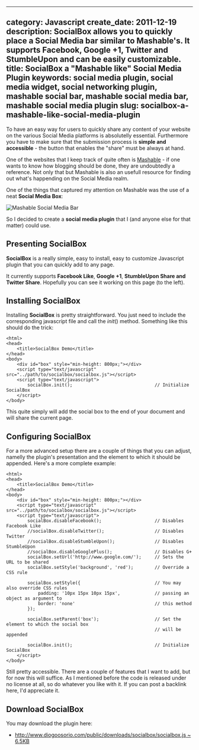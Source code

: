 ----
category: Javascript
create_date: 2011-12-19
description: SocialBox allows you to quickly place a Social Media bar similar to Mashable's. It supports Facebook, Google +1, Twitter and StumbleUpon and can be easily customizable.
title: SocialBox a "Mashable like" Social Media Plugin
keywords: social media plugin, social media widget, social networking plugin, mashable social bar, mashable social media bar, mashable social media plugin
slug: socialbox-a-mashable-like-social-media-plugin
----

To have an easy way for users to quickly share any content of your website on
the various Social Media platforms is absolutelly essential. Furthermore you
have to make sure that the submission process is **simple and accessible** -
the button that enables the "share" must be always at hand.

One of the websites that I keep track of quite often is
[Mashable](http://www.mashable.com/) - if one wants to know how blogging
should be done, they are undoubtedly a reference. Not only that but Mashable
is also an usefull resource for finding out what's happending on the Social
Media realm.

One of the things that captured my attention on Mashable was the use of a neat
**Social Media Box**:

![Mashable Social Media Bar](/static/images/blog/mashable-social.jpg)

So I decided to create a **social media plugin** that I (and anyone else for
that matter) could use.

## Presenting SocialBox

**SocialBox** is a really simple, easy to install, easy to customize Javascript plugin that you can quickly add to any page.

It currently supports **Facebook Like**, **Google +1**, ******StumbleUpon
Share** and **Twitter**** Share**. Hopefully you can see it working on this
page (to the left).

## Installing SocialBox

Installing **SocialBox** is pretty straightforward. You just need to include
the corresponding javascript file and call the _init_() method. Something like
this should do the trick:

    
    <html>
    <head>
    	<title>SocialBox Demo</title>
    </head>
    <body>
    	<div id="box" style="min-height: 800px;"></div>
    	<script type="text/javascript" src="../path/to/socialbox/socialbox.js"></script>
    	<script type="text/javascript">
    		socialBox.init();								// Initialize SocialBox
    	</script>
    </body>

This quite simply will add the social box to the end of your document and will
share the current page.

## Configuring SocialBox

For a more advanced setup there are a couple of things that you can adjust,
namelly the plugin's presentation and the element to which it should be
appended. Here's a more complete example:

    
    <html>
    <head>
    	<title>SocialBox Demo</title>
    </head>
    <body>
    	<div id="box" style="min-height: 800px;"></div>
    	<script type="text/javascript" src="../path/to/socialbox/socialbox.js"></script>
    	<script type="text/javascript">
    		socialBox.disableFacebook();					// Disables Facebook Like
    		//socialBox.disableTwitter();					// Disables Twitter
    		//socialBox.disableStumbleUpon();				// Disables StumbleUpon
    		//socialBox.disableGooglePlus();				// Disables G+
    		socialBox.setUrl('http://www.google.com/');		// Sets the URL to be shared
    		socialBox.setStyle('background', 'red');		// Override a CSS rule
    		
    		socialBox.setStyle({							// You may also override CSS rules
    			padding: '10px 15px 10px 15px',				// passing an object as argument to 
    			border: 'none'								// this method
    		});
    		
    		socialBox.setParent('box');						// Set the element to which the social box
    														// will be appended
    
    		socialBox.init();								// Initialize SocialBox
    	</script>
    </body>

Still pretty accessible. There are a couple of features that I want to add,
but for now this will suffice. As I mentioned before the code is released
under no license at all, so do whatever you like with it. If you can post a
backlink here, I'd appreciate it.

## Download SocialBox

You may download the plugin here:

  * [http://www.diogoosorio.com/public/downloads/socialbox/socialbox.js ~ 6.5KB](http://www.diogoosorio.com/public/downloads/socialbox/socialbox.js)

